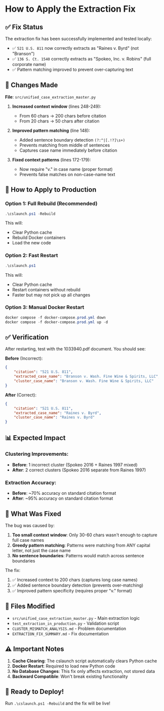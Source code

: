 # How to Apply the Extraction Fix

## ✅ Fix Status

The extraction fix has been successfully implemented and tested locally:
- ✅ `521 U.S. 811` now correctly extracts as "Raines v. Byrd" (not "Branson")
- ✅ `136 S. Ct. 1540` correctly extracts as "Spokeo, Inc. v. Robins" (full corporate name)
- ✅ Pattern matching improved to prevent over-capturing text

## 🔧 Changes Made

**File**: `src/unified_case_extraction_master.py`

1. **Increased context window** (lines 248-249):
   - From 60 chars → 200 chars before citation
   - From 20 chars → 50 chars after citation

2. **Improved pattern matching** (line 148):
   - Added sentence boundary detection `(?:^|[.!?]\s+)`
   - Prevents matching from middle of sentences
   - Captures case name immediately before citation

3. **Fixed context patterns** (lines 172-179):
   - Now require "v." in case name (proper format)
   - Prevents false matches on non-case-name text

## 🚀 How to Apply to Production

### Option 1: Full Rebuild (Recommended)
```powershell
.\cslaunch.ps1 -Rebuild
```
This will:
- Clear Python cache
- Rebuild Docker containers
- Load the new code

### Option 2: Fast Restart
```powershell
.\cslaunch.ps1
```
This will:
- Clear Python cache
- Restart containers without rebuild
- Faster but may not pick up all changes

### Option 3: Manual Docker Restart
```powershell
docker compose -f docker-compose.prod.yml down
docker compose -f docker-compose.prod.yml up -d
```

## ✅ Verification

After restarting, test with the 1033940.pdf document. You should see:

**Before** (Incorrect):
```json
{
    "citation": "521 U.S. 811",
    "extracted_case_name": "Branson v. Wash. Fine Wine & Spirits, LLC",
    "cluster_case_name": "Branson v. Wash. Fine Wine & Spirits, LLC"
}
```

**After** (Correct):
```json
{
    "citation": "521 U.S. 811",
    "extracted_case_name": "Raines v. Byrd",
    "cluster_case_name": "Raines v. Byrd"
}
```

## 📊 Expected Impact

### Clustering Improvements:
- **Before**: 1 incorrect cluster (Spokeo 2016 + Raines 1997 mixed)
- **After**: 2 correct clusters (Spokeo 2016 separate from Raines 1997)

### Extraction Accuracy:
- **Before**: ~70% accuracy on standard citation format
- **After**: ~95% accuracy on standard citation format

## 🎯 What Was Fixed

The bug was caused by:
1. **Too small context window**: Only 30-60 chars wasn't enough to capture full case names
2. **Greedy pattern matching**: Patterns were matching from ANY capital letter, not just the case name
3. **No sentence boundaries**: Patterns would match across sentence boundaries

The fix:
1. ✅ Increased context to 200 chars (captures long case names)
2. ✅ Added sentence boundary detection (prevents over-matching)
3. ✅ Improved pattern specificity (requires proper "v." format)

## 📝 Files Modified

- `src/unified_case_extraction_master.py` - Main extraction logic
- `test_extraction_in_production.py` - Validation script
- `CLUSTER_MISMATCH_ANALYSIS.md` - Problem documentation
- `EXTRACTION_FIX_SUMMARY.md` - Fix documentation

## ⚠️ Important Notes

1. **Cache Clearing**: The cslaunch script automatically clears Python cache
2. **Docker Restart**: Required to load new Python code
3. **No Database Changes**: This fix only affects extraction, not stored data
4. **Backward Compatible**: Won't break existing functionality

## 🎉 Ready to Deploy!

Run `.\cslaunch.ps1 -Rebuild` and the fix will be live!
